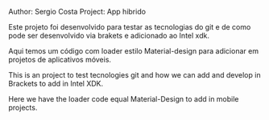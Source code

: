 Author: Sergio Costa
Project: App hibrido

Este projeto foi desenvolvido para testar as tecnologias do git e de como pode ser desenvolvido via brakets e adicionado ao Intel xdk.

Aqui temos um código com loader estilo Material-design para adicionar em projetos de aplicativos móveis.

This is an project to test tecnologies git and how we can add and develop in Brackets to add in Intel XDK.

Here we have the loader code equal Material-Design to add in mobile projects.